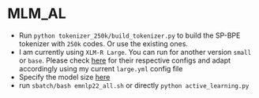 # MLM_AL

- Run `python tokenizer_250k/build_tokenizer.py` to build the SP-BPE tokenizer with `250k` codes. Or use the existing ones.
- I am currently using `XLM-R Large`. You can run for another version `small` or `base`. Please check [here](https://github.com/castorini/afriberta/tree/6cacc453f3a99a6f902174e8e7f8dd6184c1794f/mlm_configs) for their respective configs and adapt accordingly using my current `large.yml` config file
- Specify the model size [here](https://github.com/bonaventuredossou/MLM_AL/blob/master/source/trainer.py#L29)
- run `sbatch/bash emnlp22_all.sh` or directly `python active_learning.py`

